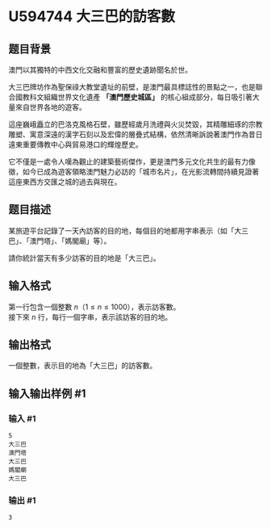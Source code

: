 # U594744 大三巴的訪客數

## 题目背景

澳門以其獨特的中西文化交融和豐富的歷史遺跡聞名於世。

大三巴牌坊作為聖保祿大教堂遺址的前壁，是澳門最具標誌性的景點之一，也是聯合國教科文組織世界文化遺產 **「澳門歷史城區」** 的核心組成部分，每日吸引著大量來自世界各地的遊客。

這座巍峨矗立的巴洛克風格石壁，雖歷經歲月洗禮與火災焚毀，其精雕細琢的宗教雕塑、寓意深遠的漢字石刻以及宏偉的層疊式結構，依然清晰訴說著澳門作為昔日遠東重要傳教中心與貿易港口的輝煌歷史。

它不僅是一處令人嘆為觀止的建築藝術傑作，更是澳門多元文化共生的最有力像徵，如今已成為遊客領略澳門魅力必訪的「城市名片」，在光影流轉間持續見證著這座東西方交匯之城的過去與現在。

## 题目描述

某旅遊平台記錄了一天內訪客的目的地，每個目的地都用字串表示（如「大三巴」、「澳門塔」、「媽閣廟」等）。

請你統計當天有多少訪客的目的地是「大三巴」。

## 输入格式

第一行包含一個整數 $n（1 \le n \le 1000）$，表示訪客數。  
接下來 $n$ 行，每行一個字串，表示該訪客的目的地。

## 输出格式

一個整數，表示目的地為「大三巴」的訪客數。

## 输入输出样例 #1

### 输入 #1

```
5
大三巴
澳門塔
大三巴
媽閣廟
大三巴
```

### 输出 #1

```
3
```
